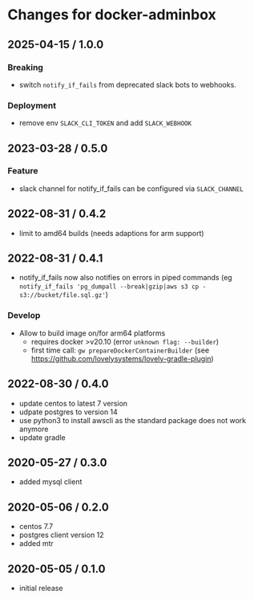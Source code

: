 # Changes for docker-adminbox

## 2025-04-15 / 1.0.0

### Breaking

- switch `notify_if_fails` from deprecated slack bots to webhooks.

### Deployment

- remove env `SLACK_CLI_TOKEN` and add `SLACK_WEBHOOK` 

## 2023-03-28 / 0.5.0

### Feature

- slack channel for notify_if_fails can be configured via `SLACK_CHANNEL`

## 2022-08-31 / 0.4.2

- limit to amd64 builds (needs adaptions for arm support)

## 2022-08-31 / 0.4.1

- notify_if_fails now also notifies on errors in piped commands
  (eg `notify_if_fails 'pg_dumpall --break|gzip|aws s3 cp - s3://bucket/file.sql.gz'`)

### Develop

- Allow to build image on/for arm64 platforms
  - requires docker >v20.10 (error `unknown flag: --builder`)
  - first time call: `gw prepareDockerContainerBuilder` (see https://github.com/lovelysystems/lovely-gradle-plugin)

## 2022-08-30 / 0.4.0

- update centos to latest 7 version
- udpate postgres to version 14
- use python3 to install awscli as the
  standard package does not work anymore
- update gradle

## 2020-05-27 / 0.3.0

- added mysql client

## 2020-05-06 / 0.2.0

- centos 7.7
- postgres client version 12
- added mtr

## 2020-05-05 / 0.1.0

- initial release
